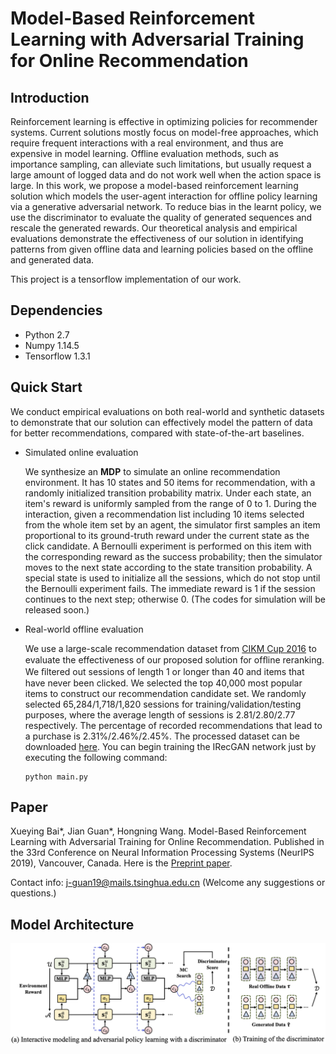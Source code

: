 # Model-Based Reinforcement Learning with Adversarial Training for Online Recommendation



## Introduction

Reinforcement learning is effective in optimizing policies for recommender systems. Current solutions mostly focus on model-free approaches, which require frequent interactions with a real environment, and thus are expensive in model learning. Offline evaluation methods, such as importance sampling, can alleviate such limitations, but usually request a large amount of logged data and do not work well when the action space is large. In this work, we propose a model-based reinforcement learning solution which models the user-agent interaction for offline policy learning via a generative adversarial network. To reduce bias in the learnt policy, we use the discriminator to evaluate the quality of generated sequences and rescale the generated rewards. Our theoretical analysis and empirical evaluations demonstrate the effectiveness of our solution in identifying patterns from given offline data and learning policies based on the offline and generated data.



This project is a tensorflow implementation of our work.



## Dependencies

- Python 2.7
- Numpy 1.14.5
- Tensorflow 1.3.1



## Quick Start

We conduct empirical evaluations on both real-world and synthetic datasets to demonstrate that our solution can effectively model the pattern of data for better recommendations, compared with state-of-the-art baselines. 

- Simulated online evaluation

  We synthesize an **MDP** to simulate an online recommendation environment. It has 10 states and 50 items for recommendation, with a randomly initialized transition probability matrix. Under each state, an item's reward is uniformly sampled from the range of 0 to 1. During the interaction, given a recommendation list including 10 items selected from the whole item set by an agent, the simulator first samples an item proportional to its ground-truth reward under the current state as the click candidate. A  Bernoulli experiment is performed on this item with the corresponding reward as the success probability; then the simulator moves to the next state according to the state transition probability. A special state is used to initialize all the sessions, which do not stop until the Bernoulli experiment fails. The immediate reward is 1 if the session continues to the next step; otherwise 0. (The codes for simulation will be released soon.)

- Real-world offline evaluation

  We use a large-scale recommendation dataset from [CIKM Cup 2016](http://cikm2016.cs.iupui.edu/cikm-cup/) to evaluate the effectiveness of our proposed solution for ofﬂine reranking. We ﬁltered out sessions of length 1 or longer than 40 and items that have never been clicked. We selected the top 40,000 most popular items to construct our recommendation candidate set. We randomly selected 65,284/1,718/1,820 sessions for training/validation/testing purposes, where the average length of sessions is 2.81/2.80/2.77 respectively. The percentage of recorded recommendations that lead to a purchase is 2.31%/2.46%/2.45%.  The processed dataset can be downloaded [here](). You can begin training the IRecGAN network just by  executing the following command: 
	```
	python main.py
	```
  

## Paper

Xueying Bai\*, Jian Guan\*, Hongning Wang. Model-Based Reinforcement Learning with Adversarial Training for Online Recommendation. Published in the 33rd Conference on Neural Information Processing Systems (NeurIPS 2019), Vancouver, Canada. Here is the [Preprint paper](https://arxiv.org/pdf/1911.03845.pdf).

Contact info: j-guan19@mails.tsinghua.edu.cn (Welcome any suggestions or questions.)



## Model Architecture

![](./model.png)
